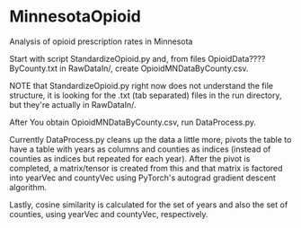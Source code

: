 # MinnesotaOpioid
Analysis of opioid prescription rates in Minnesota

Start with script StandardizeOpioid.py and, from files OpioidData????ByCounty.txt in RawDataIn/, create OpioidMNDataByCounty.csv.

NOTE that StandardizeOpioid.py right now does not understand the file structure, it is looking for the .txt (tab separated) files in the run directory, but they're actually in RawDataIn/. 

After You obtain OpioidMNDataByCounty.csv, run DataProcess.py. 

Currently DataProcess.py cleans up the data a little more, pivots the table to have a table with years as columns and counties as indices (instead of counties as indices but repeated for each year). After the pivot is completed, a matrix/tensor is created from this and that matrix is factored into yearVec and countyVec using PyTorch's autograd gradient descent algorithm. 

Lastly, cosine similarity is calculated for the set of years and also the set of counties, using yearVec and countyVec, respectively. 
